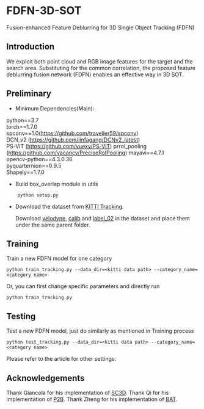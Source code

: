# FDFN-3D-SOT
Fusion-enhanced Feature Deblurring for 3D Single Object Tracking (FDFN)

## Introduction

We exploit both point cloud and RGB image features for the target and the search area. Substituting for the common correlation, the proposed feature deblurring fusion network (FDFN) enables an effective way in 3D SOT. 

## Preliminary

* Minimum Dependencies(Main):

python==3.7  
torch==1.7.0  
spconv==1.0(https://github.com/traveller59/spconv)  
DCN_v2 (https://github.com/jinfagang/DCNv2_latest)  
PS-ViT (https://github.com/yuexy/PS-ViT)
prroi_pooling (https://github.com/vacancy/PreciseRoIPooling)
mayavi==4.7.1  
opencv-python==4.3.0.36  
pyquarternion==0.9.5  
Shapely==1.7.0  

* Build box_overlap module in utils
```
    python setup.py
```

* Download the dataset from [KITTI Tracking](http://www.cvlibs.net/datasets/kitti/eval_tracking.php).

	Download [velodyne](http://www.cvlibs.net/download.php?file=data_tracking_velodyne.zip), [calib](http://www.cvlibs.net/download.php?file=data_tracking_calib.zip) and [label_02](http://www.cvlibs.net/download.php?file=data_tracking_label_2.zip) in the dataset and place them under the same parent folder.

## Training

Train a new FDFN model for one category
```
python train_tracking.py --data_dir=<kitti data path> --category_name=<category name>
```

Or, you can first change specific parameters and directly run
```
python train_tracking.py
```

## Testing
Test a new FDFN model, just do similarly as mentioned in Training process
```
python test_tracking.py --data_dir=<kitti data path> --category_name=<category name>
```

Please refer to the article for other settings.


## Acknowledgements

Thank Giancola for his implementation of [SC3D](https://github.com/SilvioGiancola/ShapeCompletion3DTracking). 
Thank Qi for his implementation of [P2B](https://github.com/HaozheQi/P2B). 
Thank Zheng for his implementation of [BAT](https://github.com/Ghostish/BAT). 
